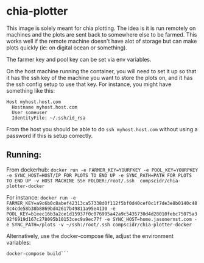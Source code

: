# chia-plotter
This image is solely meant for chia plotting. The idea is it is run remotely
on machines and the plots are sent back to somewhere else to be farmed. This
works well if the remote machine doesn't have alot of storage but can make plots
quickly (ie: on digital ocean or something).

The farmer key and pool key can be set via env variables.

On the host machine running the container, you will need to set it up so that it
has the ssh key of the machine you want to store the plots on, and it has the
ssh config setup to use that key. For instance, you might have something like
this:
```
Host myhost.host.com
  Hostname myhost.host.com
  User someuser
  IdentityFile: ~/.ssh/id_rsa
```
From the host you should be able to do `ssh myhost.host.com` without using a
password if this is setup correctly.

## Running:
From dockerhub:
`docker run -e FARMER_KEY=YOURFKEY -e POOL_KEY=YOURPKEY -e SYNC_HOST=HOST/IP FOR PLOTS TO END UP -e SYNC_PATH=PATH FOR PLOTS TO END UP -v HOST MACHINE SSH FOLDER:/root/.ssh  compscidr/chia-plotter-docker`

For instance:
`docker run -e FARMER_KEY=a9c6b0c8abef42313ca57338d0f112f5bf0d40cef0c1f7de3e8b0140c488c4cde58b38b8869bd42617b49811a95e4130 -e POOL_KEY=b1eec16b3a2ce1d15937f0c076995a42a9c5435730d4d28010febc75075a392f6919d167c278095b10153cec9a9ec77f -e SYNC_HOST=home.jasonernst.com -e SYNC_PATH=/plots -v ~/ssh:/root/.ssh compscidr/chia-plotter-docker`

Alternatively, use the docker-compose file, adjust the environment variables:

```docker-compose up
docker-compose build```

